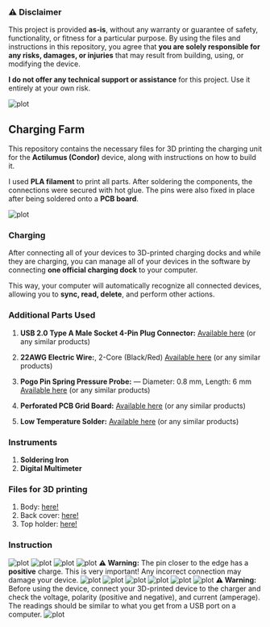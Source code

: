 ### ⚠️ Disclaimer

This project is provided **as-is**, without any warranty or guarantee of safety, functionality, or fitness for a particular purpose. By using the files and instructions in this repository, you agree that **you are solely responsible for any risks, damages, or injuries** that may result from building, using, or modifying the device.

**I do not offer any technical support or assistance** for this project. Use it entirely at your own risk.


![plot](./images/Image.jpeg)
## Charging Farm
This repository contains the necessary files for 3D printing the charging unit for the **Actilumus (Condor)** device, along with instructions on how to build it.

I used **PLA filament** to print all parts. After soldering the components, the connections were secured with hot glue. The pins were also fixed in place after being soldered onto a **PCB board**.


![plot](./images/Charging.jpg)

### **Charging**

After connecting all of your devices to 3D-printed charging docks and while they are charging, you can manage all of your devices in the software by connecting **one official charging dock** to your computer.

This way, your computer will automatically recognize all connected devices, allowing you to **sync, read, delete**, and perform other actions.


### Additional Parts Used

1. **USB 2.0 Type A Male Socket 4-Pin Plug Connector:**
   [Available here](https://www.amazon.de/dp/B077P1PGGN?ref=ppx_yo2ov_dt_b_fed_asin_title) (or any similar products)

2. **22AWG Electric Wire:**, 2-Core (Black/Red)
   [Available here](https://www.amazon.de/dp/B0BG54KWG2?ref=ppx_yo2ov_dt_b_fed_asin_title) (or any similar products)

3. **Pogo Pin Spring Pressure Probe:** — Diameter: 0.8 mm, Length: 6 mm
   [Available here](https://www.amazon.de/dp/B07WP196KW?ref=ppx_yo2ov_dt_b_fed_asin_title) (or any similar products)

4. **Perforated PCB Grid Board:**
   [Available here](https://www.amazon.de/-/en/AZDelivery-Board-Perforated-Grid-Book/dp/B078HV79XX?th=1) (or any similar products)

5. **Low Temperature Solder:** [Available here](https://www.amazon.de/-/en/Temperature-Sn42-Bi58-0-8mm-50g/dp/B0CJHQ89T1?th=1) (or any similar products)

### Instruments
1. **Soldering Iron**
2. **Digital Multimeter**

### Files for 3D printing
1. Body: [here!](3D_printing_files/Charging_Port.stl)
2. Back cover: [here!](3D_printing_files/Charging_Port_lead.stl)
3. Top holder: [here!](3D_printing_files/Charging_PortLow.stl)

### Instruction
![plot](./images/1.png)
![plot](./images/2.png)
![plot](./images/3.png)
![plot](./images/4.png)
**⚠️ Warning:** The pin closer to the edge has a **positive** charge. This is very important! Any incorrect connection may damage your device.
![plot](./images/5.png)
![plot](./images/6.png)
![plot](./images/7.png)
![plot](./images/8.png)
![plot](./images/9.png)
![plot](./images/10.png)
**⚠️ Warning:** Before using the device, connect your 3D-printed device to the charger and check the voltage, polarity (positive and negative), and current (amperage). The readings should be similar to what you get from a USB port on a computer.
![plot](./images/11.png)



